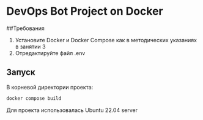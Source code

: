 # DevOps Bot Project on Docker

##Требования
1. Установите Docker и Docker Compose как в методических указаниях в занятии 3
2. Отредактируйте файл .env

## Запуск 
В корневой директории проекта:
```bash
docker compose build
```
Для проекта использовалась Ubuntu 22.04 server

